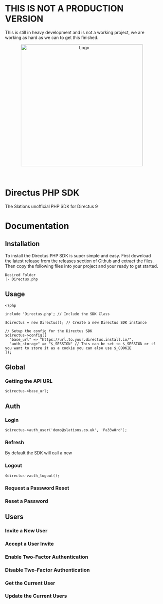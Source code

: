 # THIS IS NOT A PRODUCTION VERSION

This is still in heavy development and is not a working project, we are working as hard as we can to get this finished.


<p align="center"><img width="400" alt="Logo" src="https://cdn.slations.co.uk/images/Slations-Logo.svg"></p>

<br>

# Directus PHP SDK

The Slations unofficial PHP SDK for Directus 9


# Documentation

## Installation

To install the Directus PHP SDK is super simple and easy. First download the latest release from the releases section of Github and extract the files. Then copy the following files into your project and your ready to get started.
```
Desired Folder
|- Directus.php
```

## Usage

```
<?php 

include 'Directus.php'; // Include the SDK Class

$directus = new Directus(); // Create a new Directus SDK instance

// Setup the config for the Directus SDK
$directus->config([
  "base_url" => "https://url.to.your.directus.install.io/",
  "auth_storage" => "$_SESSION" // This can be set to $_SESSION or if you want to store it as a cookie you can also use $_COOKIE
]);

```


## Global

### Getting the API URL

```
$directus->base_url;
```


## Auth

### Login

```
$directus->auth_user('demo@slations.co.uk', 'Pa33w0rd');
```

### Refresh

By default the SDK will call a new

### Logout

```
$directus->auth_logout();
```

### Request a Password Reset


### Reset a Password


## Users

### Invite a New User


### Accept a User Invite


### Enable Two-Factor Authentication


### Disable Two-Factor Authentication


### Get the Current User


### Update the Current Users
